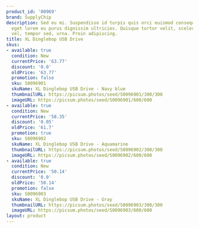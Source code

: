 ```yaml
---
product_id: '00969'
brand: SupplyChip
description: Sed eu mi. Suspendisse id turpis quis orci euismod consequat. Quisque
  eget lorem eu purus dignissim ultricies. Quisque tortor velit, scelerisque et, facilisis
  vel, tempor sed, urna. Proin adipiscing.
title: XL Dinglebop USB Drive
skus:
- available: true
  condition: New
  currentPrice: '63.77'
  discount: '0.0'
  oldPrice: '63.77'
  promotion: false
  sku: S0096901
  skuName: XL Dinglebop USB Drive - Navy blue
  thumbnailURL: https://picsum.photos/seed/S0096901/300/300
  imageURL: https://picsum.photos/seed/S0096901/600/600
- available: true
  condition: New
  currentPrice: '58.35'
  discount: '0.05'
  oldPrice: '61.7'
  promotion: true
  sku: S0096902
  skuName: XL Dinglebop USB Drive - Aquamarine
  thumbnailURL: https://picsum.photos/seed/S0096902/300/300
  imageURL: https://picsum.photos/seed/S0096902/600/600
- available: true
  condition: New
  currentPrice: '50.14'
  discount: '0.0'
  oldPrice: '50.14'
  promotion: false
  sku: S0096903
  skuName: XL Dinglebop USB Drive - Gray
  thumbnailURL: https://picsum.photos/seed/S0096903/300/300
  imageURL: https://picsum.photos/seed/S0096903/600/600
layout: product
---
```

